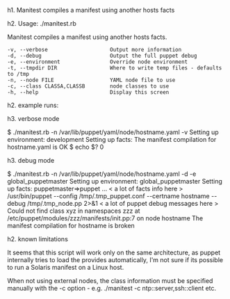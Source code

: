 h1. Manitest compiles a manifest using another hosts facts

h2. Usage: ./manitest.rb

Manitest compiles a manifest using another hosts facts.

    -v, --verbose                    Output more information
    -d, --debug                      Output the full puppet debug
    -e, --environment                Override node environment
    -t, --tmpdir DIR                 Where to write temp files - defaults to /tmp
    -n, --node FILE                  YAML node file to use
    -c, --class CLASSA,CLASSB        node classes to use
    -h, --help                       Display this screen


h2. example runs:

h3. verbose mode

$ ./manitest.rb -n /var/lib/puppet/yaml/node/hostname.yaml -v
Setting up environment: development
Setting up facts:
The manifest compilation for hostname.yaml is OK
$ echo $?
0

h3. debug mode 

$  ./manitest.rb -n /var/lib/puppet/yaml/node/hostname.yaml -d -e global_puppetmaster
Setting up environment: global_puppetmaster
Setting up facts:
puppetmaster=>puppet
...
< a lot of facts info here >
/usr/bin/puppet --config /tmp/.tmp_puppet.conf --certname hostname --debug /tmp/.tmp_node.pp 2>&1
< a lot of puppet debug messages here >
Could not find class xyz in namespaces zzz at /etc/puppet/modules/zzz/manifests/init.pp:7 on node hostname
The manifest compilation for hostname is broken

h2. known limitations

It seems that this script will work only on the same architecture, as puppet internally tries to load the provides automatically, I'm not sure if its possible to run a Solaris manifest on a Linux host.

When not using external nodes, the class information must be specified manually with the -c option - e.g. ./manitest -c ntp::server,ssh::client etc.
